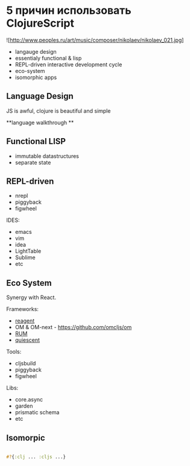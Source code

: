 # 5 причин использовать ClojureScript

![http://www.peoples.ru/art/music/composer/nikolaev/nikolaev_021.jpg]


* langauge design
* essentialy functional & lisp
* REPL-driven interactive development cycle
* eco-system 
* isomorphic apps



## Language Design

JS is awful, clojure is beautiful and simple

**language walkthrough **

## Functional LISP

* immutable datastructures
* separate state

## REPL-driven

* nrepl
* piggyback
* figwheel

IDES:

* emacs
* vim
* idea
* LightTable
* Sublime
* etc


## Eco System

Synergy with React.

Frameworks:

* [reagent](https://reagent-project.github.io/)
* OM & OM-next - https://github.com/omcljs/om
* [RUM](https://github.com/tonsky/rum)
* [quiescent](https://github.com/levand/quiescent)

Tools:

* cljsbuild
* piggyback
* figwheel

Libs:

* core.async
* garden
* prismatic schema
* etc


## Isomorpic

```clj

#?{:clj ... :cljs ...}

